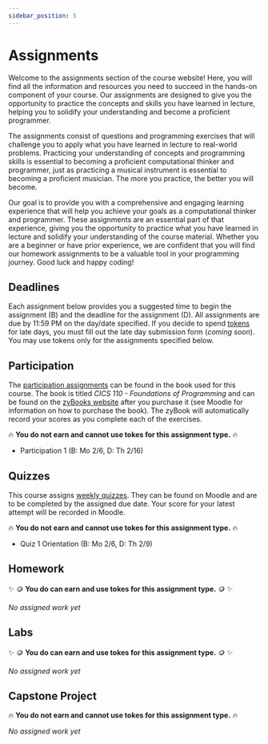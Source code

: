 ```yaml
---
sidebar_position: 5
---
```


# Assignments

Welcome to the assignments section of the course website! Here, you will find all the information and resources you need to succeed in the hands-on component of your course. Our assignments are designed to give you the opportunity to practice the concepts and skills you have learned in lecture, helping you to solidify your understanding and become a proficient programmer.

The assignments consist of questions and programming exercises that will challenge you to apply what you have learned in lecture to real-world problems. Practicing your understanding of concepts and programming skills is essential to becoming a proficient computational thinker and programmer, just as practicing a musical instrument is essential to becoming a proficient musician. The more you practice, the better you will become.

Our goal is to provide you with a comprehensive and engaging learning experience that will help you achieve your goals as a computational thinker and programmer. These assignments are an essential part of that experience, giving you the opportunity to practice what you have learned in lecture and solidify your understanding of the course material. Whether you are a beginner or have prior experience, we are confident that you will find our homework assignments to be a valuable tool in your programming journey. Good luck and happy coding!

## Deadlines

Each assignment below provides you a suggested time to begin the assignment (B) and the deadline for the assignment (D). All assignments are due by 11:59 PM on the day/date specified. If you decide to spend [tokens](/main/information/syllabus#submission-currency-💵) for late days, you must fill out the late day submission form (*coming soon*). You may use tokens only for the assignments specified below.

## Participation

The [participation assignments](/main/information/syllabus#participation) can be found in the book used for this course. The book is titled *CICS 110 - Foundations of Programming* and can be found on the [zyBooks website](https://learn.zybooks.com/) after you purchase it (see Moodle for information on how to purchase the book). The zyBook will automatically record your scores as you complete each of the exercises.

🔥 **You do not earn and cannot use tokes for this assignment type.** 🔥

- Participation 1 (B: Mo 2/6, D: Th 2/16)

## Quizzes

This course assigns [weekly quizzes](/main/information/syllabus#quizzes). They can be found on Moodle and are to be completed by the assigned due date. Your score for your latest attempt will be recorded in Moodle.

🔥 **You do not earn and cannot use tokes for this assignment type.** 🔥

- Quiz 1 Orientation (B: Mo 2/6, D: Th 2/9)

## Homework

✨ 🪙 **You do can earn and use tokes for this assignment type.** 🪙 ✨

*No assigned work yet*

## Labs

✨ 🪙 **You do can earn and use tokes for this assignment type.** 🪙 ✨

*No assigned work yet*

## Capstone Project

🔥 **You do not earn and cannot use tokes for this assignment type.** 🔥

*No assigned work yet*